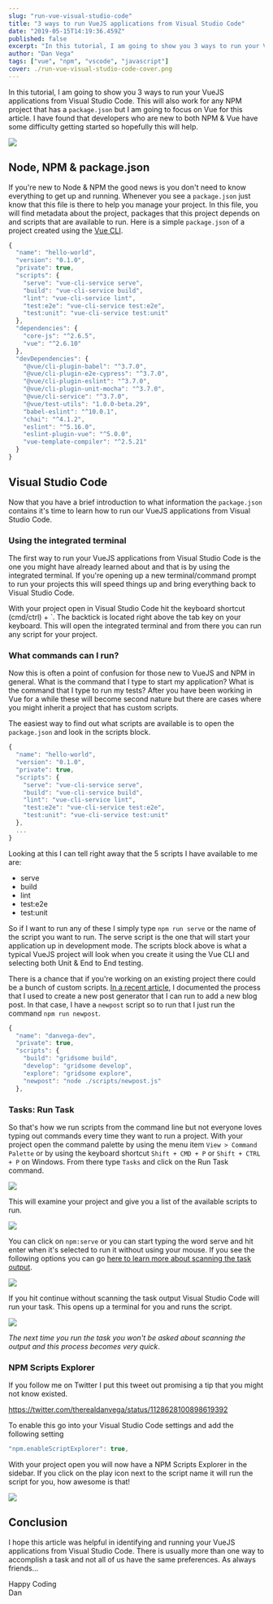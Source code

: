 ```yaml
---
slug: "run-vue-visual-studio-code"
title: "3 ways to run VueJS applications from Visual Studio Code"
date: "2019-05-15T14:19:36.459Z"
published: false
excerpt: "In this tutorial, I am going to show you 3 ways to run your VueJS applications from Visual Studio Code. "
author: "Dan Vega"
tags: ["vue", "npm", "vscode", "javascript"]
cover: ./run-vue-visual-studio-code-cover.png
---
```


In this tutorial, I am going to show you 3 ways to run your VueJS applications from Visual Studio Code. This will also work for any NPM project that has a `package.json` but I am going to focus on Vue for this article. I have found that developers who are new to both NPM & Vue have some difficulty getting started so hopefully this will help.

![](/images/blog/2019/05/15/2019-05-15_07-33-46-8ad84b96-bc16-4d6e-902b-aa83d9fac58e.png)

## Node, NPM & package.json

If you're new to Node & NPM the good news is you don't need to know everything to get up and running. Whenever you see a `package.json` just know that this file is there to help you manage your project. In this file, you will find metadata about the project, packages that this project depends on and scripts that are available to run. Here is a simple `package.json` of a project created using the [Vue CLI](https://cli.vuejs.org/).

```javascript
{
  "name": "hello-world",
  "version": "0.1.0",
  "private": true,
  "scripts": {
    "serve": "vue-cli-service serve",
    "build": "vue-cli-service build",
    "lint": "vue-cli-service lint",
    "test:e2e": "vue-cli-service test:e2e",
    "test:unit": "vue-cli-service test:unit"
  },
  "dependencies": {
    "core-js": "^2.6.5",
    "vue": "^2.6.10"
  },
  "devDependencies": {
    "@vue/cli-plugin-babel": "^3.7.0",
    "@vue/cli-plugin-e2e-cypress": "^3.7.0",
    "@vue/cli-plugin-eslint": "^3.7.0",
    "@vue/cli-plugin-unit-mocha": "^3.7.0",
    "@vue/cli-service": "^3.7.0",
    "@vue/test-utils": "1.0.0-beta.29",
    "babel-eslint": "^10.0.1",
    "chai": "^4.1.2",
    "eslint": "^5.16.0",
    "eslint-plugin-vue": "^5.0.0",
    "vue-template-compiler": "^2.5.21"
  }
}
```

## Visual Studio Code

Now that you have a brief introduction to what information the `package.json` contains it's time to learn how to run our VueJS applications from Visual Studio Code.

### Using the integrated terminal

The first way to run your VueJS applications from Visual Studio Code is the one you might have already learned about and that is by using the integrated terminal. If you're opening up a new terminal/command prompt to run your projects this will speed things up and bring everything back to Visual Studio Code.

With your project open in Visual Studio Code hit the keyboard shortcut (cmd/ctrl) + `. The backtick is located right above the tab key on your keyboard. This will open the integrated terminal and from there you can run any script for your project.

### What commands can I run?

Now this is often a point of confusion for those new to VueJS and NPM in general. What is the command that I type to start my application? What is the command that I type to run my tests? After you have been working in Vue for a while these will become second nature but there are cases where you might inherit a project that has custom scripts.

The easiest way to find out what scripts are available is to open the `package.json` and look in the scripts block.

```javascript
{
  "name": "hello-world",
  "version": "0.1.0",
  "private": true,
  "scripts": {
    "serve": "vue-cli-service serve",
    "build": "vue-cli-service build",
    "lint": "vue-cli-service lint",
    "test:e2e": "vue-cli-service test:e2e",
    "test:unit": "vue-cli-service test:unit"
  },
  ...
}
```

Looking at this I can tell right away that the 5 scripts I have available to me are:

- serve
- build
- lint
- test:e2e
- test:unit

So if I want to run any of these I simply type `npm run serve` or the name of the script you want to run. The serve script is the one that will start your application up in development mode. The scripts block above is what a typical VueJS project will look when you create it using the Vue CLI and selecting both Unit & End to End testing.

There is a chance that if you're working on an existing project there could be a bunch of custom scripts. [In a recent article](https://www.danvega.dev/blog/2019/04/23/gridsome-blog-post-generator), I documented the process that I used to create a new post generator that I can run to add a new blog post. In that case, I have a `newpost` script so to run that I just run the command `npm run newpost`.

```javascript
{
  "name": "danvega-dev",
  "private": true,
  "scripts": {
    "build": "gridsome build",
    "develop": "gridsome develop",
    "explore": "gridsome explore",
    "newpost": "node ./scripts/newpost.js"
  },
```

### Tasks: Run Task

So that's how we run scripts from the command line but not everyone loves typing out commands every time they want to run a project. With your project open the command palette by using the menu item `View > Command Palette` or by using the keyboard shortcut `Shift + CMD + P` or `Shift + CTRL + P` on Windows. From there type `Tasks` and click on the Run Task command.

![](/images/blog/2019/05/15/2019-05-15_09-41-08-caa0581d-abfc-4bf2-9693-907857c6bb79.png)

This will examine your project and give you a list of the available scripts to run.

![](/images/blog/2019/05/15/2019-05-15_09-44-31-d411391e-3095-46a9-bdbc-4842f3950d12.png)

You can click on `npm:serve` or you can start typing the word serve and hit enter when it's selected to run it without using your mouse. If you see the following options you can go [here to learn more about scanning the task output](https://code.visualstudio.com/docs/editor/tasks#vscode).

![](/images/blog/2019/05/15/2019-05-15_09-46-03-ff4e4351-a423-4916-80e6-b2d561204651.png)

If you hit continue without scanning the task output Visual Studio Code will run your task. This opens up a terminal for you and runs the script.

![](/images/blog/2019/05/15/2019-05-15_09-49-10-c43e1838-3da5-4b05-9dc8-0b11cf078a4f.png)

_The next time you run the task you won't be asked about scanning the output and this process becomes very quick_.

### NPM Scripts Explorer

If you follow me on Twitter I put this tweet out promising a tip that you might not know existed.

https://twitter.com/therealdanvega/status/1128628100898619392

To enable this go into your Visual Studio Code settings and add the following setting

```javascript
"npm.enableScriptExplorer": true,
```

With your project open you will now have a NPM Scripts Explorer in the sidebar. If you click on the play icon next to the script name it will run the script for you, how awesome is that!

![](/images/blog/2019/05/15/2019-05-15_09-57-14-84d9686f-8bf7-4263-b31a-ed5d7af74d62.png)

## Conclusion

I hope this article was helpful in identifying and running your VueJS applications from Visual Studio Code. There is usually more than one way to accomplish a task and not all of us have the same preferences. As always friends...

Happy Coding<br/>
Dan
